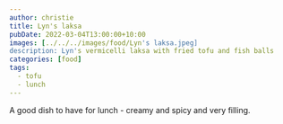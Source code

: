 ```yaml
---
author: christie
title: Lyn's laksa
pubDate: 2022-03-04T13:00:00+10:00
images: [../../../images/food/Lyn's laksa.jpeg]
description: Lyn's vermicelli laksa with fried tofu and fish balls
categories: [food]
tags:
  - tofu
  - lunch
---
```


A good dish to have for lunch - creamy and spicy and very filling.
